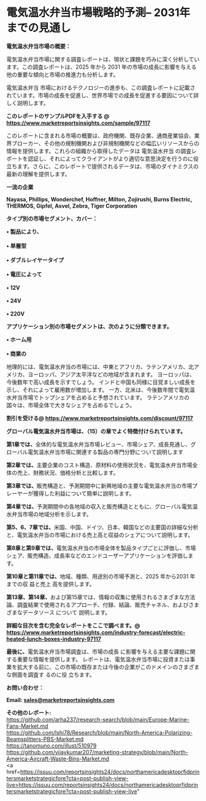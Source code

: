 # 電気温水弁当市場戦略的予測– 2031年までの見通し

<strong><b>電気温水弁当市場の概要：</b></strong>

電気温水弁当市場に関する調査レポートは、現状と課題を巧みに深く分析しています。この調査レポートは、2025 年から 2031 年の市場の成長に影響を与える他の重要な傾向と市場の推進力も分析します。

電気温水弁当 市場におけるテクノロジーの進歩も、この調査レポートに記載されています。市場の成長を促進し、世界市場での成長を促進する要因について詳しく説明します。

<strong>このレポートのサンプルPDFを入手する @ <a href=https://www.marketreportsinsights.com/sample/97117>https://www.marketreportsinsights.com/sample/97117</a></strong>

このレポートに含まれる市場の概要は、政府機関、既存企業、通商産業協会、業界ブローカー、その他の規制機関および非規制機関などの幅広いリソースからの情報を提供します。これらの組織から取得したデータは 電気温水弁当 の調査レポートを認証し、それによってクライアントがより適切な意思決定を行うのに役立ちます。さらに、このレポートで提供されるデータは、市場のダイナミクスの最新の理解を提供します。

<strong>一流の企業</strong>

<strong><b>Nayasa, Phillips, Wonderchef, Hoffner, Milton, Zojirushi, Burns Electric, THERMOS, Gipfel, Asvel, Zebra, Tiger Corporation</b></strong>

<strong><b>タイプ別の市場セグメント、カバー：</b></strong>

<strong>• 製品により、<br><br>• 単層型<br><br>• ダブルレイヤータイプ<br><br>• 電圧によって<br><br>• 12V<br><br>• 24V<br><br>• 220V</strong>

<strong><b>アプリケーション別の市場セグメントは、次のように分類できます。</b></strong>

<strong>• ホーム用<br><br>• 商業の</strong>

 地理的には、電気温水弁当の市場には、中東とアフリカ、ラテンアメリカ、北アメリカ、ヨーロッパ、アジア太平洋などの地域が含まれます。 ヨーロッパは、今後数年で高い成長を示すでしょう。 インドと中国も同様に目覚ましい成長を示し、それによって雇用数が増加します。 一方、北米は、今後数年間で電気温水弁当市場でトップシェアを占めると予想されています。 ラテンアメリカの国々は、市場全体で大きなシェアを占めるでしょう。

<strong>割引を受ける@ <a href=https://www.marketreportsinsights.com/discount/97117>https://www.marketreportsinsights.com/discount/97117</a></strong>

<strong><b>グローバル電気温水弁当市場は、（15）の章でよく特徴付けられています。</b></strong>

<strong><b>第</b></strong><strong><b>1章では、</b></strong>全体的な電気温水弁当市場レビュー、市場シェア、成長見通し、グローバル電気温水弁当市場に関連する製品の専門分野について説明します

<strong><b>第2章では、</b></strong>主要企業のコスト構造、原材料の使用状況を、電気温水弁当市場全体の売上、財務状況、価格分析と比較します。

<strong><b>第3章では、</b></strong>販売構造と、予測期間中に新興地域の主要な電気温水弁当の市場プレーヤーが獲得した利益について簡単に説明します。

<strong><b>第4章では、</b></strong>予測期間中の各地域の収入と販売構造とともに、グローバル電気温水弁当市場の地域分析を示します。

<strong><b>第5、6、7章では、</b></strong>米国、中国、ドイツ、日本、韓国などの主要国の詳細な分析と、電気温水弁当の市場における売上高と収益のシェアについて説明します。

<strong><b>第8章と第9章では、</b></strong>電気温水弁当の市場全体を製品タイプごとに評価し、市場シェア、販売構造、成長率などのエンドユーザーアプリケーションを評価します。

<strong><b>第10章と第11章では、</b></strong>地域、種類、用途別の市場予測と、2025 年から2031 年までの収 益と売上 高を提供します。

<strong><b>第13章、第14章、</b></strong>および第15章では、情報の収集に使用されるさまざまな方法論、調査結果で使用されるアプローチ、付録、結論、販売チャネル、およびさまざまなデータソース について 説明します。

<strong>詳細な目次を含む完全なレポートをここで調べます。@ <a href=https://www.marketreportsinsights.com/industry-forecast/electric-heated-lunch-boxes-industry-97117>https://www.marketreportsinsights.com/industry-forecast/electric-heated-lunch-boxes-industry-97117</a></strong>

<strong><b>最後に、</b></strong>電気温水弁当市場調査は、市場の成長 に影響を</a>与える主要な課題に関する重要な情報を提供します。 レポートは、電気温水弁当市場に投資または事業を拡大する前に、この市場の既存または今後の企業がこのドメインのさまざまな側面を調査す るのに役 立ちます。

<strong><b>お問い合わせ：</b></strong>

<strong>Email: </strong><a href=mailto:sales@marketreportsinsights.com><strong>sales@marketreportsinsights.com</strong></a>

<strong>その他のレポート:</strong>
<br>
<a href=https://github.com/arha237/research-search/blob/main/Europe-Marine-Fans-Market.md>https://github.com/arha237/research-search/blob/main/Europe-Marine-Fans-Market.md</a>
<br>
<a href=https://github.com/Ishi78/Research/blob/main/North-America-Polarizing-Beamsplitters-PBS-Market.md>https://github.com/Ishi78/Research/blob/main/North-America-Polarizing-Beamsplitters-PBS-Market.md</a>
<br>
<a href=https://tanomuno.com/illust/510979>https://tanomuno.com/illust/510979</a>
<br>
<a href=https://github.com/vijaykumar207/marketing-strategy/blob/main/North-America-Aircraft-Waste-Bins-Market.md>https://github.com/vijaykumar207/marketing-strategy/blob/main/North-America-Aircraft-Waste-Bins-Market.md</a>
<br>
<a href=https://issuu.com/reportsinsights24/docs/northamericadesktoprfidprintersmarketstrategicfore?cta=post-publish-view-live>https://issuu.com/reportsinsights24/docs/northamericadesktoprfidprintersmarketstrategicfore?cta=post-publish-view-live</a>"
